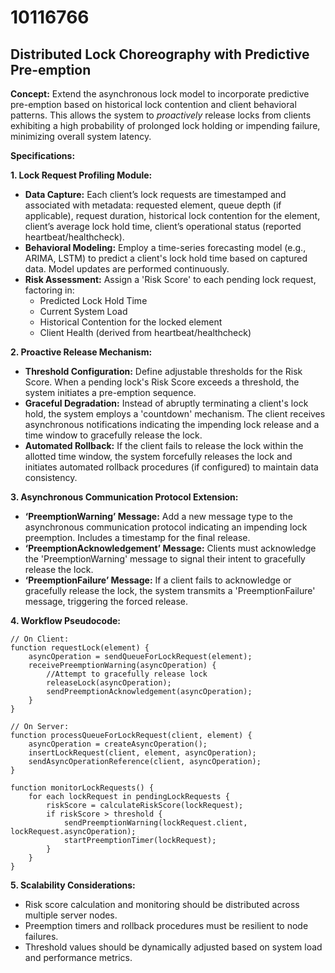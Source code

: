 # 10116766

## Distributed Lock Choreography with Predictive Pre-emption

**Concept:** Extend the asynchronous lock model to incorporate predictive pre-emption based on historical lock contention and client behavioral patterns. This allows the system to *proactively* release locks from clients exhibiting a high probability of prolonged lock holding or impending failure, minimizing overall system latency.

**Specifications:**

**1. Lock Request Profiling Module:**

*   **Data Capture:**  Each client’s lock requests are timestamped and associated with metadata: requested element, queue depth (if applicable), request duration, historical lock contention for the element, client’s average lock hold time, client’s operational status (reported heartbeat/healthcheck).
*   **Behavioral Modeling:**  Employ a time-series forecasting model (e.g., ARIMA, LSTM) to predict a client's lock hold time based on captured data. Model updates are performed continuously.
*   **Risk Assessment:**  Assign a 'Risk Score' to each pending lock request, factoring in:
    *   Predicted Lock Hold Time
    *   Current System Load
    *   Historical Contention for the locked element
    *   Client Health (derived from heartbeat/healthcheck)

**2. Proactive Release Mechanism:**

*   **Threshold Configuration:** Define adjustable thresholds for the Risk Score.  When a pending lock's Risk Score exceeds a threshold, the system initiates a pre-emption sequence.
*   **Graceful Degradation:** Instead of abruptly terminating a client's lock hold, the system employs a 'countdown' mechanism.  The client receives asynchronous notifications indicating the impending lock release and a time window to gracefully release the lock.
*   **Automated Rollback:** If the client fails to release the lock within the allotted time window, the system forcefully releases the lock and initiates automated rollback procedures (if configured) to maintain data consistency.

**3.  Asynchronous Communication Protocol Extension:**

*   **‘PreemptionWarning’ Message:** Add a new message type to the asynchronous communication protocol indicating an impending lock preemption. Includes a timestamp for the final release.
*   **‘PreemptionAcknowledgement’ Message:**  Clients must acknowledge the 'PreemptionWarning' message to signal their intent to gracefully release the lock.
*   **‘PreemptionFailure’ Message:** If a client fails to acknowledge or gracefully release the lock, the system transmits a 'PreemptionFailure' message, triggering the forced release.

**4.  Workflow Pseudocode:**

```
// On Client:
function requestLock(element) {
    asyncOperation = sendQueueForLockRequest(element);
    receivePreemptionWarning(asyncOperation) {
        //Attempt to gracefully release lock
        releaseLock(asyncOperation);
        sendPreemptionAcknowledgement(asyncOperation);
    }
}

// On Server:
function processQueueForLockRequest(client, element) {
    asyncOperation = createAsyncOperation();
    insertLockRequest(client, element, asyncOperation);
    sendAsyncOperationReference(client, asyncOperation);
}

function monitorLockRequests() {
    for each lockRequest in pendingLockRequests {
        riskScore = calculateRiskScore(lockRequest);
        if riskScore > threshold {
            sendPreemptionWarning(lockRequest.client, lockRequest.asyncOperation);
            startPreemptionTimer(lockRequest);
        }
    }
}
```

**5.  Scalability Considerations:**

*   Risk score calculation and monitoring should be distributed across multiple server nodes.
*   Preemption timers and rollback procedures must be resilient to node failures.
*   Threshold values should be dynamically adjusted based on system load and performance metrics.
